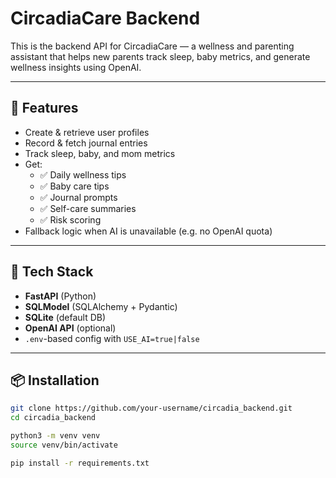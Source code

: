 # CircadiaCare Backend

This is the backend API for CircadiaCare — a wellness and parenting assistant that helps new parents track sleep, baby metrics, and generate wellness insights using OpenAI.

---

## 🧠 Features

- Create & retrieve user profiles
- Record & fetch journal entries
- Track sleep, baby, and mom metrics
- Get:
  - ✅ Daily wellness tips
  - ✅ Baby care tips
  - ✅ Journal prompts
  - ✅ Self-care summaries
  - ✅ Risk scoring
- Fallback logic when AI is unavailable (e.g. no OpenAI quota)

---

## 🚀 Tech Stack

- **FastAPI** (Python)
- **SQLModel** (SQLAlchemy + Pydantic)
- **SQLite** (default DB)
- **OpenAI API** (optional)
- `.env`-based config with `USE_AI=true|false`

---

## 📦 Installation

```bash
git clone https://github.com/your-username/circadia_backend.git
cd circadia_backend

python3 -m venv venv
source venv/bin/activate

pip install -r requirements.txt
